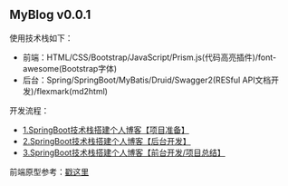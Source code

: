 ## MyBlog v0.0.1
使用技术栈如下：
- 前端：HTML/CSS/Bootstrap/JavaScript/Prism.js(代码高亮插件)/font-awesome(Bootstrap字体)
- 后台：Spring/SpringBoot/MyBatis/Druid/Swagger2(RESful API文档开发)/flexmark(md2html)

开发流程：
- [1.SpringBoot技术栈搭建个人博客【项目准备】](https://www.jianshu.com/p/0293368fe750)
- [2.SpringBoot技术栈搭建个人博客【后台开发】](https://www.jianshu.com/p/91c6c9fc67c4)
- [3.SpringBoot技术栈搭建个人博客【前台开发/项目总结】](https://www.jianshu.com/p/c66541e59249)

前端原型参考：[戳这里](https://www.zcool.com.cn/work/ZMjgzMjE1ODA=.html)
